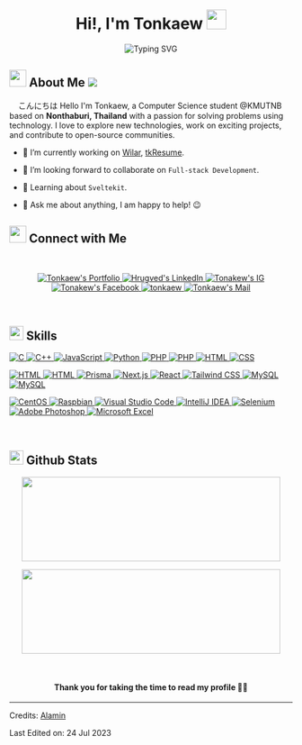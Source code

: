 <h1 align="center">Hi!,  I'm Tonkaew <img src=
"https://media.giphy.com/media/hvRJCLFzcasrR4ia7z/giphy.gif" width="35">
</h1>

<div align="center" style="border: px solid #000000;>

[![Typing SVG](https://readme-typing-svg.herokuapp.com?font=Fira+Code&weight=700&duration=3000&color=F4BDF7&background=FFFFFF00&center=true&width=435&lines=%F0%9F%92%BB+Full-stack+Dev;%E2%9C%A8+Stargazer;%F0%9F%8E%B6+Music+Lover)](https://git.io/typing-svg)
</div>

<!--
<p align="center" >
  <img  height="280rem" alt="GIF" src="https://media.tenor.com/GfSX-u7VGM4AAAAC/coding.gif" />
</p>
-->

## <img src="https://media.tenor.com/WUiSOIH979oAAAAi/sleep-sleepy-head.gif" width="30">  <b>About Me</b> ![](https://komarev.com/ghpvc/?username=tonkaew131&color=6a76f7)

<!--
I am Al-Amin, a student and tech enthusiast with a passion for software development. Constantly exploring new technologies and embracing challenges, I thrive in the dynamic world of technology. With a focus on collaboration and community support, I strive to inspire others to push their boundaries and pursue greatness. Let's create innovative solutions together!
-->
&nbsp;&nbsp;&nbsp;&nbsp;こんにちは Hello I'm Tonkaew, a Computer Science student @KMUTNB based on <b>Nonthaburi, Thailand</b> with a passion for solving problems using technology. I love to explore new technologies, work on exciting projects, and contribute to open-source communities.

- 🔭 I’m currently working on [Wilar](https://wilar.in.th), [tkResume](https://github.com/tonkaew131/tkResume).

- 👯 I’m looking forward to collaborate on `Full-stack Development`.

- 🌱 Learning about `Sveltekit`.

- 💬 Ask me about anything, I am happy to help! 😉

## <img src="https://media.giphy.com/media/LnQjpWaON8nhr21vNW/giphy.gif" width='30'> <b>Connect with Me</b>

 
 
<br>

<p align="center">

<p align="center">
    <a href="https://tk.wilar.in.th">
        <img border="0" alt="Tonkaew's Portfolio" src="https://img.icons8.com/?size=1x&id=63807&format=png">
    </a>
    <a href="https://www.linkedin.com/in/athicha-leksansern/">
        <img border="0" alt="Hrugved's LinkedIn" src="https://img.icons8.com/?size=1x&id=13930&format=png"/>
    </a>
    <!--
    <a href="https://twitter.com/">
        <img border="0" alt="" src="https://img.icons8.com/nolan/40/twitter.png"/>
    </a>
    -->
    <a href="https://www.instagram.com/tonkaew131">
        <img border="0" alt="Tonakew's IG" src="https://img.icons8.com/?size=1x&id=32323&format=png"/>
    </a>
    <a href="https://www.facebook.com/nongtonkaew/">
        <img border="0" alt="Tonakew's Facebook" src="https://img.icons8.com/?size=1x&id=118497&format=png"/>
    </a>
    <!--
    <a href="">
        <img border="0" alt="" src="https://img.icons8.com/doodle/40/000000/telegram-app.png"/>
    </a>
    -->
    <a href="https://discord.com/invite/yw9bNwR">
    <img border="0" alt="tonkaew" src="https://img.icons8.com/?size=1x&id=30998&format=png"/>
    </a>
    <a href="mailto:nongtonkaew@gmail.com">
        <img border="0" alt="Tonkaew's Mail" src="https://img.icons8.com/?size=1x&id=P7UIlhbpWzZm&format=png"/>
    </a>
</p>

<br>

<!--

## <img src="https://media.giphy.com/media/iY8CRBdQXODJSCERIr/giphy.gif" width="25">  <b>Competitive Programming</b>
<br>


<p align="left"> 
  <a href="https://www.hackerrank.com/Alamin972731?hr_r=1" target="_blank"> 
    <img alt="HackerRank" src="https://img.shields.io/badge/HackerRank-2EC866?logo=HackerRank&logoColor=white"/>
  </a>
  
  <a href="https://www.codechef.com/users/Alamin972731" target="_blank"> 
   <img alt="CodeChef" src="https://img.shields.io/badge/CodeChef-%23964B00.svg?logo=CodeChef&logoColor=white">
  </a>
  
  <a href="https://codeforces.com/profile/alamin.ai" target="_blank">
    <img alt="Codeforces" src="https://img.shields.io/badge/Codeforces-445f9d?logo=Codeforces&logoColor=white">
  </a> 
  
  <a href="https://www.hackerearth.com/@al107" target="_blank"> 
    <img alt="HackerEarth" src="https://img.shields.io/badge/HackerEarth-%232C3454.svg?logo=HackerEarth&logoColor=blue"/>
  </a>
  
  <a href="https://leetcode.com/alamin11/" target="_blank"> 
    <img alt="LeetCode" src="https://img.shields.io/badge/LeetCode-000000?logo=LeetCode&logoColor=d16c06"/>
  </a>
</p>


<br>

-->

## <img  src="https://media2.giphy.com/media/QssGEmpkyEOhBCb7e1/giphy.gif?cid=ecf05e47a0n3gi1bfqntqmob8g9aid1oyj2wr3ds3mg700bl&rid=giphy.gif" width ="25"><b> Skills</b>

<p align="left">
<a href="https://www.cprogramming.com/" target="_blank"> 
    <img alt="C" src="https://img.shields.io/badge/C-%232370ED.svg?logo=c&logoColor=white">
</a> 
<a href="https://www.w3schools.com/cpp/" target="_blank"> 
    <img alt="C++" src="https://img.shields.io/badge/C++-%2300599C.svg?logo=c%2B%2B&logoColor=white">
</a>
<a href="https://developer.mozilla.org/en-US/docs/Web/JavaScript" target="_blank"> 
    <img alt="JavaScript" src="https://img.shields.io/badge/JavaScript-%23F7DF1E.svg?logo=javascript&logoColor=black">
</a>
<a href="https://www.python.org" target="_blank">
    <img alt="Python" src="https://img.shields.io/badge/Python-%2314354C.svg?logo=python&logoColor=white">
</a>
<a href="https://www.php.net/" target="_blank">
    <img alt="PHP" src="https://img.shields.io/badge/PHP-%23777BB4.svg?logo=php&logoColor=white">
</a>
<a href="https://www.arduino.cc" target="_blank">
    <img alt="PHP" src="https://img.shields.io/badge/Arduino-%23277BB4.svg?logo=arduino&logoColor=white">
</a>
<a href="https://www.w3.org/html/" target="_blank"> 
   <img alt="HTML" src="https://img.shields.io/badge/HTML5-%23E34F26.svg?logo=html5&logoColor=white">
</a>   
<a href="https://www.w3schools.com/css/" target="_blank">
    <img alt="CSS" src="https://img.shields.io/badge/CSS3-%231572B6.svg?logo=css3&logoColor=white">
</a> 
</p>

<p align="left">
<a href="https://svelte.dev" target="_blank"> 
   <img alt="HTML" src="https://img.shields.io/badge/Svelte-%23FF3E00.svg?logo=svelte&logoColor=white">
</a>
<a href="https://expressjs.com" target="_blank"> 
   <img alt="HTML" src="https://img.shields.io/badge/Express-%23000000.svg?logo=express&logoColor=white">
</a>
<a href="https://www.prisma.io" target="_blank"> 
   <img alt="Prisma" src="https://img.shields.io/badge/Prisma-%2302364e.svg?logo=prisma&logoColor=white">
</a>
<a href="https://www.prisma.io" target="_blank"> 
   <img alt="Next.js" src="https://img.shields.io/badge/Next%2Ejs-%230000.svg?logo=nextdotjs&logoColor=white">
</a>
<a href="https://react.dev" target="_blank"> 
    <img alt="React" src="https://img.shields.io/badge/React-%2362dafd.svg?logo=react&logoColor=black"/>
</a>
<a href="https://tailwindcss.com" target="_blank"> 
    <img alt="Tailwind CSS" src="https://img.shields.io/badge/Tailwind%20CSS-%2338B2AC.svg?logo=tailwind-css&logoColor=white"/>
</a>
<a href="https://www.mysql.com/" target="_blank"> 
   <img alt="MySQL" src="https://img.shields.io/badge/Flask-%23000000.svg?logo=flask&logoColor=white">
</a>   
<a href="https://www.mysql.com/" target="_blank"> 
   <img alt="MySQL" src="https://img.shields.io/badge/MySQL-%23e06f14.svg?logo=mysql&logoColor=white">
</a>   
</p>

<p align="left">
<a href="https://www.centos.org/" target="_blank"> 
   <img alt="CentOS" src="https://img.shields.io/badge/CentOS-002260?logo=centos&logoColor=F0F0F0">
</a>   
<a href="https://www.debian.org/" target="_blank">
    <img alt="Raspbian" src="https://img.shields.io/badge/Raspbian-D70A53?logo=raspberrypi&logoColor=white">
</a> 
<a href="https://code.visualstudio.com/" target="_blank"> 
   <img alt="Visual Studio Code" src="https://img.shields.io/badge/Visual%20Studio%20Code-0078d7.svg?logo=visual-studio-code&logoColor=white">
</a>   
<a href="https://www.jetbrains.com/idea/" target="_blank"> 
    <img alt="IntelliJ IDEA" src="https://img.shields.io/badge/IntelliJ%20IDEA-000000.svg?logo=intellij-idea&logoColor=white"/>
</a>
<a href="https://www.selenium.dev" target="_blank">
    <img alt="Selenium" src="https://img.shields.io/badge/-Selenium-%43B02A?logo=selenium&logoColor=white">
</a>
<a href="https://www.adobe.com/products/photoshop.html" target="_blank">
    <img alt="Adobe Photoshop" src="https://img.shields.io/badge/Adobe%20Photoshop-%2331A8FF.svg?logo=adobe%20photoshop&logoColor=white">
</a>
<a href="https://www.microsoft.com/en-us/microsoft-365/excel" target="_blank">
    <img alt="Microsoft Excel" src="https://img.shields.io/badge/Microsoft_Excel-217346?logo=microsoft-excel&logoColor=white">
    </a>
</p>

<br>

## <img src="https://media.giphy.com/media/iY8CRBdQXODJSCERIr/giphy.gif" width="25"> <b>Github Stats</b>


<p align="center"><img width="460" height="150" src="https://github-readme-stats.vercel.app/api/top-langs?username=tonkaew131&show_icons=true&locale=en&layout=compact&theme=tokyonight"/460/300"></p>

<p align="center"><img width="460" height="150" src="https://github-readme-streak-stats.herokuapp.com/?user=tonkaew131&theme=tokyonight&&fire=FF801F&currStreakNum=FFBE69&currStreakLabel=FFBE69"/460/300"></p>

<br>

#### <p align="center"><b>Thank you for taking the time to read my profile 🤣🤣</b></p>

-----

Credits: [Alamin](https://github.com/alamin2731)

Last Edited on: 24 Jul 2023
